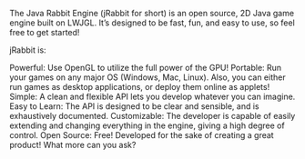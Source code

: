 The Java Rabbit Engine (jRabbit for short) is an open source, 2D Java game engine built on LWJGL. It’s designed to be fast, fun, and easy to use, so feel free to get started!

jRabbit is:

Powerful: Use OpenGL to utilize the full power of the GPU!
Portable: Run your games on any major OS (Windows, Mac, Linux). Also, you can either run games as desktop applications, or deploy them online as applets!
Simple: A clean and flexible API lets you develop whatever you can imagine.
Easy to Learn: The API is designed to be clear and sensible, and is exhaustively documented.
Customizable: The developer is capable of easily extending and changing everything in the engine, giving a high degree of control.
Open Source: Free! Developed for the sake of creating a great product! What more can you ask?
